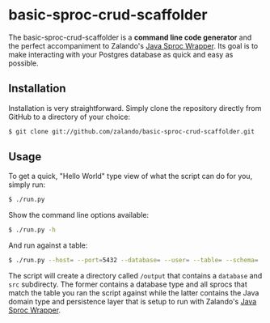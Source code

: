 basic-sproc-crud-scaffolder
=========================== 

The basic-sproc-crud-scaffolder is a **command line code generator** and the perfect accompaniment to Zalando's [Java Sproc Wrapper](https://github.com/zalando/java-sproc-wrapper). Its goal is to make interacting with your Postgres database as quick and easy as possible.

Installation
------------

Installation is very straightforward. Simply clone the repository directly from GitHub to a directory of your choice:

```bash
$ git clone git://github.com/zalando/basic-sproc-crud-scaffolder.git
```

Usage
-----

To get a quick, "Hello World" type view of what the script can do for you, simply run:
```bash
$ ./run.py
```

Show the command line options available:

```bash
$ ./run.py -h
```

And run against a table:
```bash
$ ./run.py --host= --port=5432 --database= --user= --table= --schema=
```

The script will create a directory called ```/output``` that contains a ```database``` and ```src``` subdirecty. The former contains a database type and all sprocs that match the table you ran the script against while the latter contains the Java domain type and persistence layer that is setup to run with Zalando's [Java Sproc Wrapper](https://github.com/zalando/java-sproc-wrapper).
